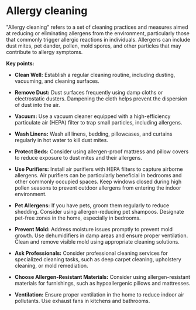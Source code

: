 # Allergy cleaning

"Allergy cleaning" refers to a set of cleaning practices and measures aimed at reducing or eliminating allergens from the environment, particularly those that commonly trigger allergic reactions in individuals. Allergens can include dust mites, pet dander, pollen, mold spores, and other particles that may contribute to allergy symptoms.

**Key points:**

* **Clean Well:** Establish a regular cleaning routine, including dusting, vacuuming, and cleaning surfaces.

* **Remove Dust:** Dust surfaces frequently using damp cloths or electrostatic dusters. Dampening the cloth helps prevent the dispersion of dust into the air.

* **Vacuum:** Use a vacuum cleaner equipped with a high-efficiency particulate air (HEPA) filter to trap small particles, including allergens.

* **Wash Linens:** Wash all linens, bedding, pillowcases, and curtains regularly in hot water to kill dust mites. 
 
* **Protect Beds:** Consider using allergen-proof mattress and pillow covers to reduce exposure to dust mites and their allergens.

* **Use Purifiers:** Install air purifiers with HEPA filters to capture airborne allergens. Air purifiers can be particularly beneficial in bedrooms and other commonly occupied spaces. Keep windows closed during high pollen seasons to prevent outdoor allergens from entering the indoor environment.

* **Pet Allergens:** If you have pets, groom them regularly to reduce shedding. Consider using allergen-reducing pet shampoos. Designate pet-free zones in the home, especially in bedrooms.

* **Prevent Mold:** Address moisture issues promptly to prevent mold growth. Use dehumidifiers in damp areas and ensure proper ventilation. Clean and remove visible mold using appropriate cleaning solutions.

* **Ask Professionals:** Consider professional cleaning services for specialized cleaning tasks, such as deep carpet cleaning, upholstery cleaning, or mold remediation.

* **Choose Allergen-Resistant Materials:** Consider using allergen-resistant materials for furnishings, such as hypoallergenic pillows and mattresses.

*  **Ventilation:** Ensure proper ventilation in the home to reduce indoor air pollutants. Use exhaust fans in kitchens and bathrooms.
